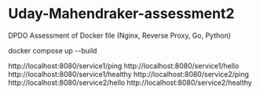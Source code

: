 # Uday-Mahendraker-assessment2
DPDO Assessment of Docker file (Nginx, Reverse Proxy, Go, Python)

docker compose up --build

http://localhost:8080/service1/ping
http://localhost:8080/service1/hello
http://localhost:8080/service1/healthy
http://localhost:8080/service2/ping
http://localhost:8080/service2/hello
http://localhost:8080/service2/healthy

